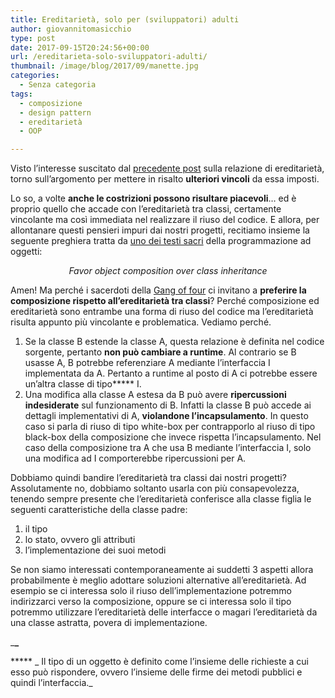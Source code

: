 ```yaml
---
title: Ereditarietà, solo per (sviluppatori) adulti
author: giovannitomasicchio
type: post
date: 2017-09-15T20:24:56+00:00
url: /ereditarieta-solo-sviluppatori-adulti/
thumbnail: /image/blog/2017/09/manette.jpg
categories:
  - Senza categoria
tags:
  - composizione
  - design pattern
  - ereditarietà
  - OOP

---
```

Visto l&#8217;interesse suscitato dal [precedente post][1] sulla relazione di ereditarietà, torno sull&#8217;argomento per mettere in risalto **ulteriori vincoli** da essa imposti.

Lo so, a volte **anche le costrizioni possono risultare piacevoli**&#8230; ed è proprio quello che accade con l&#8217;ereditarietà tra classi, certamente vincolante ma così immediata nel realizzare il riuso del codice. E allora, per allontanare questi pensieri impuri dai nostri progetti, recitiamo insieme la seguente preghiera tratta da [uno dei testi sacri][2] della programmazione ad oggetti:

<p style="text-align: center;">
  <em>Favor object composition over class inheritance</em>
</p>

Amen! Ma perché i sacerdoti della [Gang of four][3] ci invitano a **preferire la composizione rispetto all&#8217;ereditarietà tra classi**? Perché composizione ed ereditarietà sono entrambe una forma di riuso del codice ma l&#8217;ereditarietà risulta appunto più vincolante e problematica. Vediamo perché.

  1. Se la classe B estende la classe A, questa relazione è definita nel codice sorgente, pertanto **non può cambiare a runtime**. Al contrario se B usasse A, B potrebbe referenziare A mediante l&#8217;interfaccia I implementata da A. Pertanto a runtime al posto di A ci potrebbe essere un&#8217;altra classe di tipo***** I.
  2. Una modifica alla classe A estesa da B può avere **ripercussioni indesiderate** sul funzionamento di B. Infatti la classe B può accede ai dettagli implementativi di A, **violandone l&#8217;incapsulamento**. In questo caso si parla di riuso di tipo white-box per contrapporlo al riuso di tipo black-box della composizione che invece rispetta l&#8217;incapsulamento. Nel caso della composizione tra A che usa B mediante l&#8217;interfaccia I, solo una modifica ad I comporterebbe ripercussioni per A.

Dobbiamo quindi bandire l&#8217;ereditarietà tra classi dai nostri progetti? Assolutamente no, dobbiamo soltanto usarla con più consapevolezza, tenendo sempre presente che l&#8217;ereditarietà conferisce alla classe figlia le seguenti caratteristiche della classe padre:

  1. il tipo
  2. lo stato, ovvero gli attributi
  3. l&#8217;implementazione dei suoi metodi

Se non siamo interessati contemporaneamente ai suddetti 3 aspetti allora probabilmente è meglio adottare soluzioni alternative all&#8217;ereditarietà. Ad esempio se ci interessa solo il riuso dell&#8217;implementazione potremmo indirizzarci verso la composizione, oppure se ci interessa solo il tipo potremmo utilizzare l&#8217;ereditarietà delle interfacce o magari l&#8217;ereditarietà da una classe astratta, povera di implementazione.

\___\___

***** _ Il tipo di un oggetto è definito come l&#8217;insieme delle richieste a cui esso può rispondere, ovvero l&#8217;insieme delle firme dei metodi pubblici e quindi l&#8217;interfaccia._

 [1]: /ereditarieta-usarla-con-cautela/
 [2]: https://it.wikipedia.org/wiki/Design_Patterns
 [3]: https://it.wikipedia.org/wiki/Gang_of_four
